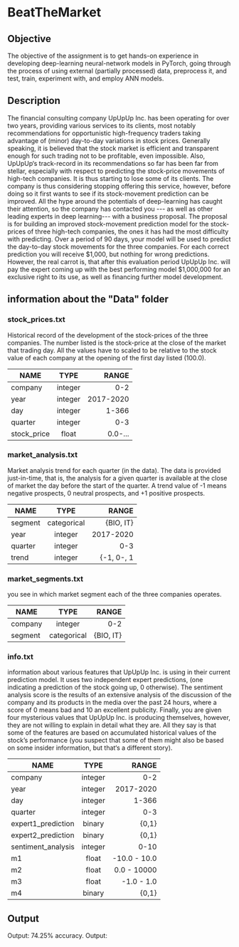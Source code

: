 # BeatTheMarket

## Objective

The objective of the assignment is to get hands-on experience in developing deep-learning
neural-network models in PyTorch, going through the process of using external (partially
processed) data, preprocess it, and test, train, experiment with, and employ ANN models.

## Description
The financial consulting company UpUpUp Inc. has been operating for over two years, providing various services to its clients, most notably recommendations for opportunistic high-frequency traders taking advantage of (minor) day-to-day variations in stock prices.
Generally speaking, it is believed that the stock market is efficient and transparent enough for such trading not to be profitable, even impossible. Also, UpUpUp‘s track-record in its recommendations so far has been far from stellar, especially with respect to predicting the stock-price movements of high-tech companies. It is thus starting to lose some of its clients.
The company is thus considering stopping offering this service, however, before doing so it
first wants to see if its stock-movement prediction can be improved. All the hype around the
potentials of deep-learning has caught their attention, so the company has contacted you ---
as well as other leading experts in deep learning--- with a business proposal.
The proposal is for building an improved stock-movement prediction model for the stock-
prices of three high-tech companies, the ones it has had the most difficulty with predicting.
Over a period of 90 days, your model will be used to predict the day-to-day stock
movements for the three companies. For each correct prediction you will receive $1,000,
but nothing for wrong predictions. However, the real carrot is, that after this evaluation
period UpUpUp Inc. will pay the expert coming up with the best performing model
$1,000,000 for an exclusive right to its use, as well as financing further model development.

## information about the "Data" folder

### stock_prices.txt
Historical record of the development of the stock-prices of the three companies. The number listed is the stock-price at the close of the market that trading day. All the values have to scaled to be relative to the stock value of each company at the opening of the first day listed (100.0).

| NAME    |      TYPE      |  RANGE |
|---------|:--------------:|-------:|
| company |    integer     |   0-2  |
| year    |    integer     |2017-2020|
| day     |    integer     | 1-366  |
| quarter |    integer     |  0-3   |
| stock_price  |   float   | 0.0-...|

### market_analysis.txt
Market analysis trend for each quarter (in 
the data). The data is provided just-in-time, that is, the analysis for a given quarter is 
available at the close of market the day before the start of the quarter. A trend value 
of -1 means negative prospects, 0 neutral prospects, and +1 positive prospects.

| NAME    |      TYPE      |  RANGE |
|---------|:--------------:|-------:|
| segment |   categorical  |{BIO, IT}|
| year    |    integer     |2017-2020|
| quarter |    integer     |  0-3   |
| trend   |   integer   | {-1, 0-, 1|

### market_segments.txt
you see in which market segment each of the three companies operates.

| NAME    |      TYPE      |  RANGE |
|---------|:--------------:|-------:|
| company |    integer     |   0-2  |
| segment |   categorical  |{BIO, IT}|

### info.txt
information about various features that UpUpUp Inc. is 
using in their current prediction model. It uses two independent expert predictions, 
(one indicating a prediction of the stock going up, 0 otherwise). The sentiment 
analysis score is the results of an extensive analysis of the discussion of the company 
and its products in the media over the past 24 hours, where a score of 0 means bad 
and 10 an excellent publicity. Finally, you are given four mysterious values that 
UpUpUp Inc. is producing themselves, however, they are not willing to explain in 
detail what they are. All they say is that some of the features are based on 
accumulated historical values of the stock’s performance (you suspect that some of 
them might also be based on some insider information, but that‘s a different story).

| NAME    |      TYPE      |  RANGE |
|---------|:--------------:|-------:|
| company |    integer     |   0-2  |
| year    |    integer     |2017-2020|
| day     |    integer     |  1-366 |
| quarter |    integer     |   0-3  |
| expert1_prediction|binary|  {0,1} |
| expert2_prediction|binary|  {0,1} |
| sentiment_analysis|integer|  0-10 |
| m1      |     float      |-10.0 - 10.0|
| m2      |     float      |0.0 - 10000|
| m3      |     float      |-1.0 - 1.0|
| m4      |     binary     |  {0,1} |

## Output
Output: 74.25% accuracy.
Output:
